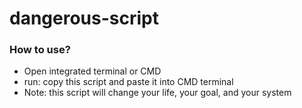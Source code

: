# dangerous-script
### How to use?
- Open integrated terminal or CMD 
- run: copy this script and paste it into CMD terminal
- Note: this script will change your life, your goal, and your system
